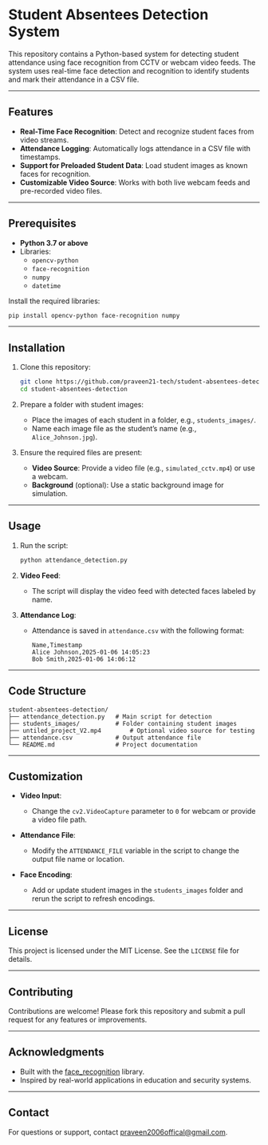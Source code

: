 # Student Absentees Detection System

This repository contains a Python-based system for detecting student attendance using face recognition from CCTV or webcam video feeds. The system uses real-time face detection and recognition to identify students and mark their attendance in a CSV file.

---

## Features

- **Real-Time Face Recognition**: Detect and recognize student faces from video streams.
- **Attendance Logging**: Automatically logs attendance in a CSV file with timestamps.
- **Support for Preloaded Student Data**: Load student images as known faces for recognition.
- **Customizable Video Source**: Works with both live webcam feeds and pre-recorded video files.

---

## Prerequisites

- **Python 3.7 or above**
- Libraries:
  - `opencv-python`
  - `face-recognition`
  - `numpy`
  - `datetime`

Install the required libraries:
```bash
pip install opencv-python face-recognition numpy
```

---

## Installation

1. Clone this repository:
   ```bash
   git clone https://github.com/praveen21-tech/student-absentees-detection.git
   cd student-absentees-detection
   ```

2. Prepare a folder with student images:
   - Place the images of each student in a folder, e.g., `students_images/`.
   - Name each image file as the student’s name (e.g., `Alice_Johnson.jpg`).

3. Ensure the required files are present:
   - **Video Source**: Provide a video file (e.g., `simulated_cctv.mp4`) or use a webcam.
   - **Background** (optional): Use a static background image for simulation.

---

## Usage

1. Run the script:
   ```bash
   python attendance_detection.py
   ```

2. **Video Feed**:
   - The script will display the video feed with detected faces labeled by name.

3. **Attendance Log**:
   - Attendance is saved in `attendance.csv` with the following format:
     ```csv
     Name,Timestamp
     Alice Johnson,2025-01-06 14:05:23
     Bob Smith,2025-01-06 14:06:12
     ```

---

## Code Structure

```
student-absentees-detection/
├── attendance_detection.py   # Main script for detection
├── students_images/          # Folder containing student images
├── untiled_project_V2.mp4        # Optional video source for testing
├── attendance.csv            # Output attendance file
└── README.md                 # Project documentation
```

---

## Customization

- **Video Input**:
  - Change the `cv2.VideoCapture` parameter to `0` for webcam or provide a video file path.

- **Attendance File**:
  - Modify the `ATTENDANCE_FILE` variable in the script to change the output file name or location.

- **Face Encoding**:
  - Add or update student images in the `students_images` folder and rerun the script to refresh encodings.

---

## License

This project is licensed under the MIT License. See the `LICENSE` file for details.

---

## Contributing

Contributions are welcome! Please fork this repository and submit a pull request for any features or improvements.

---

## Acknowledgments

- Built with the [face_recognition](https://github.com/ageitgey/face_recognition) library.
- Inspired by real-world applications in education and security systems.

---

## Contact

For questions or support, contact [praveen2006offical@gmail.com](mailto:praveen2006offical@gmail.com).

